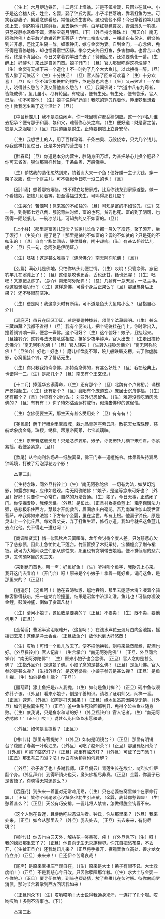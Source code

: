 <!-- { "loadSidebar": true } -->
　　（〔生上〕六月炉边铁匠，十二月江上渔翁。非是不知冷暖，只因业在其中。小子是这会稽人氏，姓金，名婴，娶了钟氏为妻。小子半世落魄，靠着打鱼为生。可笑我那妻子，偏爱念佛看经，常怪我杀生害命。这也管他不得！今日拿着钓竿儿到溪上去，倘然钓得几尾鲜鱼，且去换他一醉。白苹红蓼绿蓑衣，青海滩头一钓矶。只恐夜静水寒鱼不饵，满船空载月明归。〔下〕〔外旦持念佛珠上〕〔拜天介〕南无阿弥陀佛！南无救苦救难观世音菩萨！六欲二禅水火难，三禅尚自有风灾。假饶修到非非想，还比无生隔一阶。奴家钟氏，嫁与金婴为妻。自到金门，一心念佛，免不得是盲修瞎炼，却也悟得宿世因繇。争奈丈夫终日打鱼，多害物命。也曾苦口劝他，终是不肯回心。今日又拿着钓竿出门去了！待他回来，还须要劝化一番。〔生醉上〕好醉也！来此是自家门首。娘子开门！〔旦〕官人那里吃得这样烂醉？〔生〕金婴有天掉下来一个造化！不一时钓了几个大大鱼儿，以此换得一醉。〔旦〕官人醉了可快活？〔生〕十分快活！〔旦〕官人醉了回来可欢喜？〔生〕十分欢喜！〔旦〕咳！你不知你那换醉的物件，煞是愁也苦也！〔生〕又来笑话！一个鱼儿，晓得甚么愁苦？我又管他甚么愁苦！〔旦〕我闻佛说：“六道中凡有九窍者，皆能成佛”。鱼儿虽小，尽有轮回。有轮回，便有生死。有生死，便有苦乐。官人已后，切不可害他！〔生〕娘子说得好迂阔！我吃的穿的靠着他，睡里梦里想着他！教我怎生丢了这个活计？〔旦〕） 

　　【中吕粉蝶儿】我不是浪语闲声，你一味里嘴卢都乱猜胡应。这一个罪名儿谁去招承？便有那子和妻、娘和父，难替你心头之病。（〔生〕便好道：财是富之苗，钱是人之胆哩！）〔旦〕兀只道胆是财生，止待要铜钱上立身安命。 

　　（〔生〕我想世上的人，用了百样玲珑、千条曲奥、万般侥幸，只为几个钱儿。似我这样打鱼过日，还是本分内的营生哩！） 

　　【醉春风】〔旦〕你道是本分内营生，胜随身田万顷，为甚把杀心儿换个肥轻？你可去省省。狠似那百样玲珑，千条曲奥，万般侥幸。 

　　〔生〕倘然我的造化忽然到来，钓着山大来一个鱼！便好赚一主子大钱，穿一架子衣服，做一个财主儿。可不强似今日吃一没二的也！〔旦〕 

　　【迎仙客】想着那穷瘪醋，恨不得立地把家成，比及你钱龙到家家道整。做一个看钱奴，把钱儿负着等，投至得福过灾生，可叫得那钱儿应？ 

　　（〔生哭介〕苦恼呵！原来富的不如贫的。〔旦〕可知是富的不如贫的。〔生〕又一件，到得那七老八倒、腰驼背曲时候，富的也死，贫的也死。富的到了阴司，也落得一陌烧纸儿、一碗凉浆儿，可知贫的又不如富的。〔旦〕） 

　　【上小楼】（那里是富家儿短命？贫家儿长命？都一般欠了须还，聚了须开，坐了须行！〔生笑介〕是了是了！那里是贫的不如富的？富的不如贫的？只是死的不如生的！〔旦〕自有个甜处回头，静里藏身，闲中却病。〔生〕有甚么样妙法儿呢？〔旦〕只一句，念阿弥是伊明证。） 

　　（〔生〕呸呸！这是甚么难事？〔连念佛介〕南无阿弥陀佛！〔旦〕） 

　　【么篇】满心儿是佛地，只怕你转头儿便世情。（〔生〕哎哟！只管念佛，忘记钓竿儿在溪滩上了！）〔旦〕这便是咬也还香，丢也还甘，铦也还腥！（〔生〕呸呸！又忘记念佛了。〔念介〕南无阿弥陀佛！）〔旦〕几曾有一念天堂，一念尘埃，似这般骑墙功行？（〔生〕这样念佛，可得个身后正果么？〔旦〕那里想身后正果？）还不够眼前洁净。 

　　（〔生〕便是阿！我这念头时有断续。可不道是鱼头大鱼尾小么？〔旦指自心介〕） 

　　【满庭芳】虽只在区区印证，若是要瞳神拨转，须倩个法藏圆明。（〔生〕甚么三藏四藏？我都不省得！〔旦〕我有个便法儿，把个铜铃挂在门上。你时常出入，撞着铜铃响一声，便念一声佛。这个可好？〔生〕这个甚好！娘子，且挂起来。〔旦挂铃介〕这铃与法天狮吼遥相应，抵多少夜半钟声。官人出去！〔生走出撞铃念佛介〕“南无阿弥陀佛！”〔旦〕官人转来！〔生转入撞铃念佛介〕“南无阿弥陀佛！”〔旦笑介〕好也！好也！）磨儿样盘旋不邓，碗儿般跌屑支楞，去了你虚脾影，心窝里挂个铃，才了悟话无生。 

　　（〔生〕你只教我持斋念佛，那持斋念佛的，有甚么好处？〔旦〕我在经典上，也谙得一二。〔生〕是那几个？〔旦〕南宋有个王玄谟。） 

　　【十二月】捧莲华玄谟得命，（〔生〕还有那个？〔旦〕北魏有个卢景裕。）诵楞严景裕超生。（〔生〕还有那个？〔旦〕襄阳有个庞道玄。）庞居士沉舟作福，（〔生〕还有那个？〔旦〕汴梁有个刘均佐。）刘员外记忍留名。（〔生〕难道没有吃酒肉念佛的？〔旦〕有有有！）你子待郊沽酒远村戒行，似烧猪佛印的这伽僧。 

　　（〔生〕念佛便要生天，那生天有甚么受用处？〔旦〕有有有！） 

　　【尧民歌】荫千行祗树里宝霞城，栽九品青莲座紫云屏。散花天女珞珠璎，慈航龙象度金绳。珠棂，绣楹。罘罳帝网萦，七宝琉璃映。 

　　（〔生〕原来有这般受用！只是念佛要紧。娘子，你便把铃儿摘下来摇着。你紧紧摇，我便紧紧念。〔旦〕） 

　　【煞尾】从今向利名场递一纸脱离呈，佛王门奉一道檀施令。休呆着头待漏尽钟鸣境，打破了幻泡浮花若个影！ 

　　△第二出 

　　（〔生持念珠，同外旦持铃上〕〔生〕“南无阿弥陀佛！一切有为法，如梦幻泡影，如露亦如电，应作如是观。南无阿弥陀佛！”娘子，是这等念来可好也？〔外旦〕好好！只要你一心常在，自然的万法皆通。〔生〕娘子，今日无事，正该闭了门。你便摇着铃，我便念佛。〔外旦〕是如此。〔正旦村妆提鱼蓝上〕宝座巍巍法力强，慈悲极乐住西方。慧眼才开能救苦，眉间放出白毫光。吾乃南海洛伽山观世音菩萨。奉我佛如来法旨：下方有个金婴，虽在尘世，却有上根。他妻子钟氏，原是灵山上一个比丘尼。每劝着丈夫，弃了打鱼生涯，修行办道。我如今就把这鱼蓝儿去点化他。免不得走一遭也呵！） 

　　【商调集贤宾】悄一似孤秋片云离曙海，龙华会讨得个度人差。只为慈悲心欠下了慈悲债，因此上急忙忙走下莲台。竹篮筐换了木贬军持，宝幡幢变了荆布裙钗。我可为大地间众生们都从佛性来，那里也有贪嗔带去娘胎。便不觉低眉的悲六道，又何须努目的灭三灾。 

　　（来到他门首也。叫一声：好鱼好鱼！〔生〕听得叫个鱼字，我陡的上心来。我开这门去看咱！〔开门介〕呀！原来是个小娘子！拿着一尾好鱼。请问这鱼，是那里来的？〔正旦〕） 

　　【逍遥乐】（这鱼呵！）他在春涛秋澥，魆地吞钩，那里去遨游大海？凑着个骑鲸客醉得孩咍，把一座龙门险撞歪。结果是沼盆中济漯江淮。鱼儿也！可惜你凌波金鲤，鼓浪神鳌，倒做了贪饵凡材！ 

　　（〔生〕请问小娘子，这鱼敢是要卖的？〔正旦〕不要卖！〔生〕既不卖，要他何用？〔正旦〕） 

　　【金菊香】曹溪半滴泪眼难开，（这鱼呵！）在浅水芦花云淡月白向金池摆，摇摇归去来！这便是净土香台。〔正旦放鱼介〕放他也到大好悠哉！ 

　　（〔生〕哎哟！可惜一个鱼儿放去了。便不把他换钱，剖将来盐蒸醋煮，配酒也好。〔外旦摇铃介〕官人记者！〔生合掌介〕“南无阿弥陀佛”！〔正旦、外旦同合掌介〕“南无阿弥陀佛”！〔生〕原来小娘子也会念佛。〔正旦〕官人念的是甚么佛？〔生指外旦介〕是这娘子佛。小娘子念的是甚么佛？〔正旦〕是鱼儿佛。官人参的是甚么禅？〔生指外旦介〕是这老婆禅。小娘子参的是甚么禅？〔正旦〕是鱼儿禅。〔生〕如何是鱼儿佛？〔正旦〕） 

　　【醋葫芦】濠上鱼把是非人我抛，（〔生〕如何是鱼儿禅？）〔正旦〕砚中鱼似须弥芥子该。（〔外旦〕看来小娘子，倒是个善知识。请权了证明师父，问禅一番。〔正旦〕速道。〔外旦〕如何是打灭因果？）〔正旦〕缘木鱼筌蹄因果尽无猜，（〔外旦〕如何是脱离生死？）〔正旦〕釜中鱼生死轮回都判开，免得个泣枯鱼业随身败。（〔生〕依我说，只是鱼水和谐的好！〔外旦摇铃介〕官人记者。〔生〕“南无阿弥陀佛！”〔正旦〕哎！）说甚么比目鱼鱼水愿和谐。 

　　（〔外旦〕如何是菩提树？〔正旦〕） 

　　【梧叶儿】那里有菩提树？（〔外旦〕如何是明镜台？）〔正旦〕那里有明镜台？稳随了春潮一叶晚江来。（〔外旦〕可吃了赵州茶？）〔正旦〕那里有赵州茶？（〔外旦〕可照了临济灯？）〔正旦〕那里有临济灯？（〔外旦〕可证了云门派？）〔正旦〕那里有云门派？呸！你自有快机锋如何费解？ 

　　（〔外旦〕弟子省了也！多谢我师。〔正旦偈云〕青莲生长在埃尘，向烈火红炉翻个身。〔外旦拜介〕到得炉销火也灭，魔头佛祖尽非真。〔正旦〕金婴，你妻子已是省悟了。你晓得无常迅速么？） 

　　【后庭花】到头来一着歪对无常难用乖，（〔生〕只在老婆被窝里做个在家修行罢。）〔正旦〕笑你个到老收心汉抵多少初生引步孩。（金婴，我替你愁着哩！〔生〕愁着甚么？）〔正旦〕天公有巧安排，一霎儿将人禁害，怎做得脱金钩再不来。 

　　（这个人尚在昏迷，且待他吃些恶滋味者。钟氏，你从那里来？〔外旦〕我来处来。〔正旦〕如今从那里去？〔外旦〕我去处去。〔正旦〕去去来来，有何尽境？） 

　　【柳叶儿】你去也白云天外，解拈花一笑呆孩，疾！（〔外旦急下〕〔生〕呀！我的媳妇那里去了？）〔正旦〕他自向无生无灭旃檀界。你兀自把愁布袋，不丢开，（〔生扯正旦介〕还我媳妇儿来？〔正旦将手推开，换观音妆立高处，善才龙女侍立介〕〔正旦〕来来来！）且还伊个苦痛哀哉！ 

　　【尾声】是原来宝相庄严观自在，（〔生〕原来是大士！弟子有眼不识。大士救度咱！）〔正旦〕不是我慈心今日改，只因你孽障那年栽。（〔生〕求大士与金婴一个住地。）〔正旦〕要寻伊住地，到头也费疑猜，放了些甜儿在苦时解。待你向阎罗消债，那时节合着掌到西方回话我如来！ 

　　（〔正旦同众下〕〔生〕哎哟哎哟！大士说得我通身冷汗，一连打了几个噤。哎哟哎哟！多则不济事也。〔下〕） 

　　△第三出 

